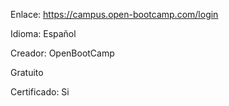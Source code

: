 Enlace: https://campus.open-bootcamp.com/login

Idioma: Español

Creador: OpenBootCamp

Gratuito

Certificado: Si
